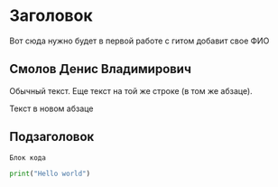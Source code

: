 # Заголовок

Вот сюда нужно будет в первой работе с гитом добавит свое ФИО

## Смолов Денис Владимирович

Обычный текст.
Еще текст на той же строке (в том же абзаце).

Текст в новом абзаце

## Подзаголовок

```
Блок кода
```

```python
print("Hello world")
```